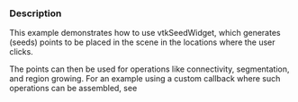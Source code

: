 ### Description
This example demonstrates how to use vtkSeedWidget, which generates (seeds) points to be placed in the scene in the locations where the user clicks.

The points can then be used for operations like connectivity, segmentation, and region growing. For an example using a custom callback where such operations can be assembled, see []([../SeedWidgetWithCustomCallback])
